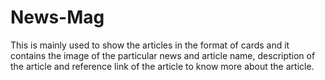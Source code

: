 # News-Mag
This is mainly used to show the articles in the format of cards and it contains the image of the particular news and article name, description of the article and reference link of the article to know more about the article.